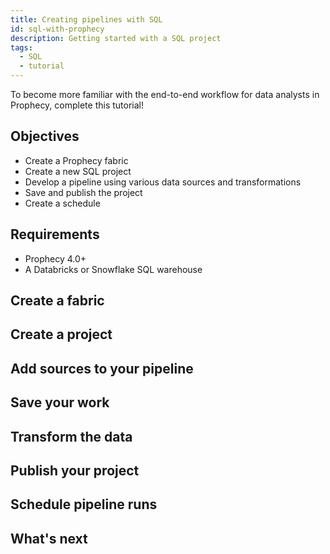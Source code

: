 ```yaml
---
title: Creating pipelines with SQL
id: sql-with-prophecy
description: Getting started with a SQL project
tags:
  - SQL
  - tutorial
---
```


To become more familiar with the end-to-end workflow for data analysts in Prophecy, complete this tutorial!

## Objectives

- Create a Prophecy fabric
- Create a new SQL project
- Develop a pipeline using various data sources and transformations
- Save and publish the project
- Create a schedule

## Requirements

- Prophecy 4.0+
- A Databricks or Snowflake SQL warehouse

## Create a fabric

## Create a project

## Add sources to your pipeline

## Save your work

## Transform the data

## Publish your project

## Schedule pipeline runs

## What's next
